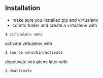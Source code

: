 Installation
------------

- make sure you installed pip and virtualenv
- cd into folder and create a virtualenv with

```
$ virtualenv venv
```

activate virtualenv with

```
$ source venv/bin/activate
```

deactivate virtualenv later with

```
$ deactivate
```
